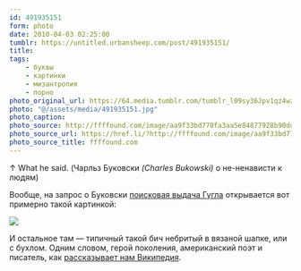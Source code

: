 ```yaml
---
id: 491935151
form: photo
date: 2010-04-03 02:25:00
tumblr: https://untitled.urbansheep.com/post/491935151/
title:
tags:
    - буквы
    - картинки
    - мизантропия
    - порно
photo_original_url: https://64.media.tumblr.com/tumblr_l09sy36Jpv1qz4wzio1_500.jpg
photo: "@/assets/media/491935151.jpg"
photo_caption:
photo_source: http://ffffound.com/image/aa9f33bd770fa3aa5e84877928b90dd364fbec37
photo_source_url: https://href.li/?http://ffffound.com/image/aa9f33bd770fa3aa5e84877928b90dd364fbec37
photo_source_title: ffffound.com
---
```


<p>↑ What he said. (Чарльз Буковски <i>(Charles Bukowski)</i> о не-ненависти к людям)</p>

<p>Вообще, на запрос о Буковски <a href="http://www.google.ru/search?sourceid=chrome&amp;ie=UTF-8&amp;q=Charles+Bukowski">поисковая выдача Гугла</a> открывается вот примерно такой картинкой:</p>

<img src="http://1.bp.blogspot.com/_n_vZ8jcniAU/SpMcb4EIxtI/AAAAAAAAABM/TnzqaqVpQb8/s400/Charles+Bukowski.jpg"><p>И остальное там — типичный такой бич небритый в вязаной шапке, или с бухлом. Одним словом, герой поколения, американский поэт и писатель, как <a href="http://en.wikipedia.org/wiki/Charles_Bukowski">рассказывает нам Википедия</a>.</p>
